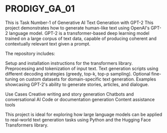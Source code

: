 # PRODIGY_GA_01
This is Task Number-1 of Generative AI
Text Generation with GPT-2
This project demonstrates how to generate human-like text using OpenAI's GPT-2 language model. GPT-2 is a transformer-based deep learning model trained on a large corpus of text data, capable of producing coherent and contextually relevant text given a prompt.

The repository includes:

Setup and installation instructions for the transformers library.
Preprocessing and tokenization of input text.
Text generation scripts using different decoding strategies (greedy, top-k, top-p sampling).
Optional fine-tuning on custom datasets for domain-specific text generation.
Examples showcasing GPT-2's ability to generate stories, articles, and dialogue.

Use Cases
Creative writing and story generation
Chatbots and conversational AI
Code or documentation generation
Content assistance tools

This project is ideal for exploring how large language models can be applied to real-world text generation tasks using Python and the Hugging Face Transformers library.
